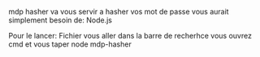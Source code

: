 mdp hasher va vous servir a hasher vos mot de passe vous aurait simplement besoin de:
Node.js 

Pour le lancer:
Fichier vous aller dans la barre de recherhce vous ouvrez cmd et vous taper node mdp-hasher
